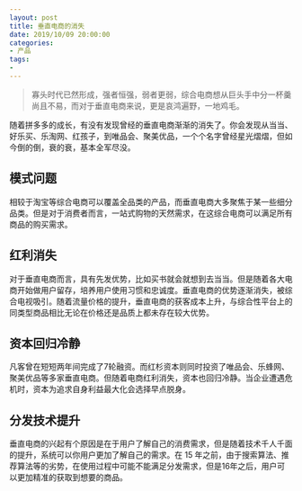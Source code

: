 ```yaml
---
layout: post
title: 垂直电商的消失
date: 2019/10/09 20:00:00
categories:
- 产品
tags:
-
---
```


> 寡头时代已然形成，强者恒强，弱者更弱，综合电商想从巨头手中分一杯羹尚且不易，而对于垂直电商来说，更是哀鸿遍野，一地鸡毛。

随着拼多多的成长，有没有发现曾经的垂直电商渐渐的消失了。你会发现从当当、好乐买、乐淘网、红孩子，到唯品会、聚美优品，一个个名字曾经星光熠熠，但如今倒的倒，衰的衰，基本全军尽没。

## 模式问题

相较于淘宝等综合电商可以覆盖全品类的产品，而垂直电商大多聚焦于某一些细分品类。但是对于消费者而言，一站式购物的天然需求，在这综合电商可以满足所有商品的购买需求。

## 红利消失

对于垂直电商而言，具有先发优势，比如买书就会就想到去当当。但是随着各大电商开始做用户留存，培养用户使用习惯和忠诚度。垂直电商的优势逐渐消失，被综合电视吸引。随着流量价格的提升，垂直电商的获客成本上升，与综合性平台上的同类型商品相比无论在价格还是品质上都未存在较大优势。

## 资本回归冷静

凡客曾在短短两年间完成了7轮融资。而红杉资本则同时投资了唯品会、乐蜂网、聚美优品等多家垂直电商。但随着电商红利消失，资本也回归冷静。当企业遭遇危机时，资本为追求自身利益最大化会选择早点脱身。

## 分发技术提升

垂直电商的兴起有个原因是在于用户了解自己的消费需求，但是随着技术千人千面的提升，系统可以你用户更加了解自己的需求。在 15 年之前，由于搜索算法、推荐算法等的劣势，在使用过程中可能不能满足分发需求，但是16年之后，用户可以更加精准的获取到想要的商品。